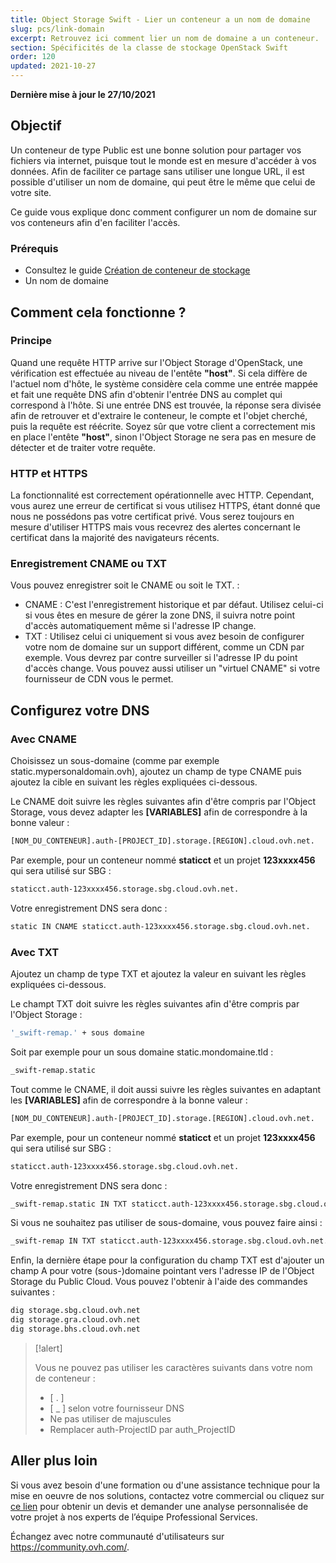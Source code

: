 ```yaml
---
title: Object Storage Swift - Lier un conteneur a un nom de domaine
slug: pcs/link-domain
excerpt: Retrouvez ici comment lier un nom de domaine a un conteneur.
section: Spécificités de la classe de stockage OpenStack Swift
order: 120
updated: 2021-10-27
---
```


**Dernière mise à jour le 27/10/2021**

## Objectif

Un conteneur de type Public est une bonne solution pour partager vos fichiers via internet, puisque tout le monde est en mesure d'accéder à vos données. Afin de faciliter ce partage sans utiliser une longue URL, il est possible d'utiliser un nom de domaine, qui peut être le même que celui de votre site.

Ce guide vous explique donc comment configurer un nom de domaine sur vos conteneurs afin d'en faciliter l'accès.


### Prérequis

- Consultez le guide [Création de conteneur de stockage](https://docs.ovh.com/fr/storage/object-storage/pcs/create-container/)
- Un nom de domaine

## Comment cela fonctionne ?

### Principe
Quand une requête HTTP arrive sur l'Object Storage d'OpenStack, une vérification est effectuée au niveau de l'entête  **"host"**. Si cela diffère de l'actuel nom d'hôte, le système considère cela comme une entrée mappée et fait une requête DNS afin d'obtenir l'entrée DNS au complet qui correspond à l'hôte. Si une entrée DNS est trouvée, la réponse sera divisée afin de retrouver et d'extraire le conteneur, le compte et l'objet cherché, puis la requête est réécrite. Soyez sûr que votre client a correctement mis en place l'entête  **"host"**, sinon l'Object Storage ne sera pas en mesure de détecter et de traiter votre requête.


### HTTP et HTTPS
La fonctionnalité est correctement opérationnelle avec HTTP. Cependant, vous aurez une erreur de certificat si vous utilisez HTTPS, étant donné que nous ne possédons pas votre certificat privé. Vous serez toujours en mesure d'utiliser HTTPS mais vous recevrez des alertes concernant le certificat dans la majorité des navigateurs récents.


### Enregistrement CNAME ou TXT
Vous pouvez enregistrer soit le CNAME ou soit le TXT. :

- CNAME : C'est l'enregistrement historique et par défaut. Utilisez celui-ci si vous êtes en mesure de gérer la zone DNS, il suivra notre point d'accès automatiquement même si l'adresse IP change.
- TXT : Utilisez celui ci uniquement si vous avez besoin de configurer votre nom de domaine sur un support différent, comme un CDN par exemple. Vous devrez par contre surveiller si l'adresse IP du point d'accès change. Vous pouvez aussi utiliser un "virtuel CNAME" si votre fournisseur de CDN vous le permet.


## Configurez votre DNS

### Avec CNAME
Choisissez un sous-domaine (comme par exemple static.mypersonaldomain.ovh), ajoutez un champ de type CNAME puis ajoutez la cible en suivant les règles expliquées ci-dessous.

Le CNAME doit suivre les règles suivantes afin d'être compris par l'Object Storage, vous devez adapter les  **[VARIABLES]**  afin de correspondre à la bonne valeur :


```bash
[NOM_DU_CONTENEUR].auth-[PROJECT_ID].storage.[REGION].cloud.ovh.net.
```

Par exemple, pour un conteneur nommé  **staticct**  et un projet  **123xxxx456**  qui sera utilisé sur SBG :


```bash
staticct.auth-123xxxx456.storage.sbg.cloud.ovh.net.
```

Votre enregistrement DNS sera donc :


```bash
static IN CNAME staticct.auth-123xxxx456.storage.sbg.cloud.ovh.net.
```


### Avec TXT
Ajoutez un champ de type TXT et ajoutez la valeur en suivant les règles expliquées ci-dessous.

Le champt TXT doit suivre les règles suivantes afin d'être compris par l'Object Storage :


```bash
'_swift-remap.' + sous domaine
```

Soit par exemple pour un sous domaine static.mondomaine.tld :


```bash
_swift-remap.static
```

Tout comme le CNAME, il doit aussi suivre les règles suivantes en adaptant les  **[VARIABLES]**  afin de correspondre à la bonne valeur :


```bash
[NOM_DU_CONTENEUR].auth-[PROJECT_ID].storage.[REGION].cloud.ovh.net.
```

Par exemple, pour un conteneur nommé  **staticct**  et un projet  **123xxxx456**  qui sera utilisé sur SBG :


```bash
staticct.auth-123xxxx456.storage.sbg.cloud.ovh.net.
```

Votre enregistrement DNS sera donc :


```bash
_swift-remap.static IN TXT staticct.auth-123xxxx456.storage.sbg.cloud.ovh.net.
```

Si vous ne souhaitez pas utiliser de sous-domaine, vous pouvez faire ainsi :


```bash
_swift-remap IN TXT staticct.auth-123xxxx456.storage.sbg.cloud.ovh.net.
```

Enfin, la dernière étape pour la configuration du champ TXT est d'ajouter un champ A pour votre (sous-)domaine pointant vers l'adresse IP de l'Object Storage du Public Cloud. Vous pouvez l'obtenir à l'aide des commandes suivantes :


```bash
dig storage.sbg.cloud.ovh.net
dig storage.gra.cloud.ovh.net
dig storage.bhs.cloud.ovh.net
```



> [!alert]
>
> Vous ne pouvez pas utiliser les caractères suivants dans votre nom de conteneur :
>
> - [ . ]
> - [ _ ] selon votre fournisseur DNS
> - Ne pas utiliser de majuscules
> - Remplacer auth-ProjectID par auth_ProjectID
>
>

## Aller plus loin

Si vous avez besoin d'une formation ou d'une assistance technique pour la mise en oeuvre de nos solutions, contactez votre commercial ou cliquez sur [ce lien](https://www.ovhcloud.com/fr/professional-services/) pour obtenir un devis et demander une analyse personnalisée de votre projet à nos experts de l’équipe Professional Services.

Échangez avec notre communauté d'utilisateurs sur <https://community.ovh.com/>.